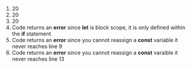 1. 20
2. 20
3. 20
4. Code returns an **error** since **let** is block scope, it is only defined within the **if** statement
5. Code returns an **error** since you cannot reassign a **const** variable it never reaches line 9
6. Code returns an **error** since you cannot reassign a **const** varaible it never reaches line 13 